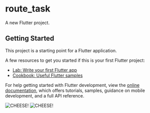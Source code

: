 # route_task

A new Flutter project.

## Getting Started

This project is a starting point for a Flutter application.

A few resources to get you started if this is your first Flutter project:

- [Lab: Write your first Flutter app](https://docs.flutter.dev/get-started/codelab)
- [Cookbook: Useful Flutter samples](https://docs.flutter.dev/cookbook)

For help getting started with Flutter development, view the
[online documentation](https://docs.flutter.dev/), which offers tutorials,
samples, guidance on mobile development, and a full API reference.

![CHEESE!](https://github.com/user-attachments/assets/9f4ae4e8-bfb9-40d1-a745-c1318649e0a1)
![CHEESE!](https://github.com/user-attachments/assets/10736996-7175-4e0e-8b22-cb5ef40b260a)